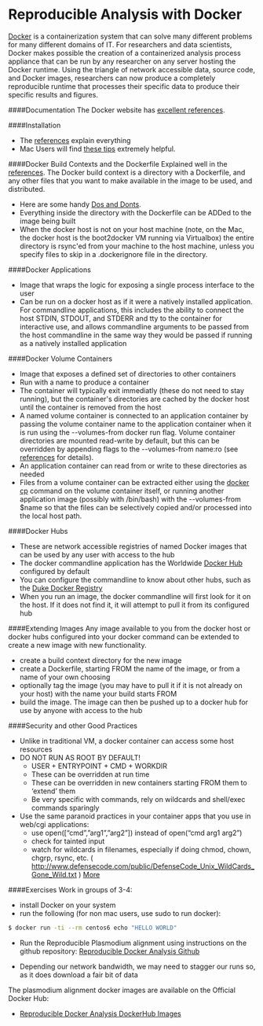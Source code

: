 Reproducible Analysis with Docker
===============================
[Docker](http://www.docker.com) is a containerization system that can solve many different problems for many different
domains of IT. For researchers and data scientists, Docker makes possible the creation of a containerized analysis
process appliance that can be run by any researcher on any server hosting the Docker runtime.  Using the triangle of
network accessible data, source code, and Docker images, researchers can now produce a completely reproducible
runtime that processes their specific data to produce their specific results and figures.

####Documentation
The Docker website has [excellent references](https://docs.docker.com/reference).

####Installation
+ The [references](https://docs.docker.com/reference/#installation) explain everything
+ Mac Users will find [these tips](http://viget.com/extend/how-to-use-docker-on-os-x-the-missing-guide) extremely helpful.

####Docker Build Contexts and the Dockerfile
Explained well in the [references](https://docs.docker.com/reference/builder/).
The Docker build context is a directory with a Dockerfile, and any other files that you want
to make available in the image to be used, and distributed.
+ Here are some handy [Dos and Donts](http://devo.ps/blog/docker-dos-and-donts/).
+ Everything inside the directory with the Dockerfile can be ADDed to the image being built
+ When the docker host is not on your host machine (note, on the Mac, the docker host is the
boot2docker VM running via Virtualbox) the entire directory is rsync'ed from your machine to the
host machine, unless you specify files to skip in a .dockerignore file in the directory.

####Docker Applications
+ Image that wraps the logic for exposing a single process interface to the user
+ Can be run on a docker host as if it were a natively installed application.  For commandline
applications, this includes the ability to connect the host STDIN, STDOUT, and STDERR and
tty to the container for interactive use, and allows commandline arguments to be passed
from the host commandline in the same way they would be passed if running as a natively
installed application

####Docker Volume Containers
+ Image that exposes a defined set of directories to other containers
+ Run with a name to produce a container
+ The container will typically exit immediatly (these do not need to stay running), but the container's directories are cached by the docker host until the container is removed from the host
+ A named volume container is connected to an application container by passing the volume container name to the application container
when it is run using the --volumes-from docker run flag.  Volume container directories are mounted read-write by default, but this can be
overridden by appending flags to the --volumes-from name:ro (see [references](https://docs.docker.com/reference/run/#volume-shared-filesystems) for details).
+ An application container can read from or write to these directories as needed
+ Files from a volume container can be extracted either using the [docker cp](https://docs.docker.com/reference/commandline/cli/#cp) command on the volume container
itself, or running another application image (possibly with /bin/bash) with the --volumes-from $name so that the files can be selectively copied and/or processed into the
local host path.

####Docker Hubs
+ These are network accessible registries of named Docker images that can be used by any user with access to the hub
+ The docker commandline application has the Worldwide [Docker Hub](https://hub.docker.com) configured by default
+ You can configure the commandline to know about other hubs, such as the [Duke Docker Registry](http://sites.duke.edu/docker/dukes-docker-image-repository/)
+ When you run an image, the docker commandline will first look for it on the host. If it does not find it, it will attempt to pull it from its configured hub

####Extending Images
Any image available to you from the docker host or docker hubs configured into your docker command can be extended to create a new image with new functionality.

+ create a build context directory for the new image
+ create a Dockerfile, starting FROM the name of the image, or from a name of your own choosing
+ optionally tag the image (you may have to pull it if it is not already on your host) with the name your build starts FROM
+ build the image.  The image can then be pushed up to a docker hub for use by anyone with access to the hub

####Security and other Good Practices
+ Unlike in traditional VM, a docker container can access some host resources
+ DO NOT RUN AS ROOT BY DEFAULT!
   +  USER + ENTRYPOINT + CMD + WORKDIR
   + These can be overridden at run time
   + These can be overridden in new containers starting FROM them to ‘extend’ them
   + Be very specific with commands, rely on wildcards and shell/exec commands sparingly
+ Use the same paranoid practices in your container apps that you use in web/cgi applications:
   + use open([“cmd”,”arg1”,”arg2”]) instead of open(“cmd arg1 arg2”)
   + check for tainted input
   + watch for wildcards in filenames, especially if doing chmod, chown, chgrp, rsync, etc. ( http://www.defensecode.com/public/DefenseCode_Unix_WildCards_Gone_Wild.txt )
[More](http://opensource.com/business/14/9/security-for-docker)

####Exercises
Work in groups of 3-4:
+ install Docker on your system
+ run the following (for non mac users, use sudo to run docker):
```bash
$ docker run -ti --rm centos6 echo "HELLO WORLD"
```
+ Run the Reproducible Plasmodium alignment using instructions on the github repository:
[Reproducible Docker Analysis Github](https://github.com/dmlond/docker_bwa_aligner)

* Depending our network bandwidth, we may need to stagger our runs so, as it does download a fair bit of data

The plasmodium alignment docker images are available on the Official Docker Hub:
+ [Reproducible Docker Analysis DockerHub Images](https://registry.hub.docker.com/u/dmlond)
